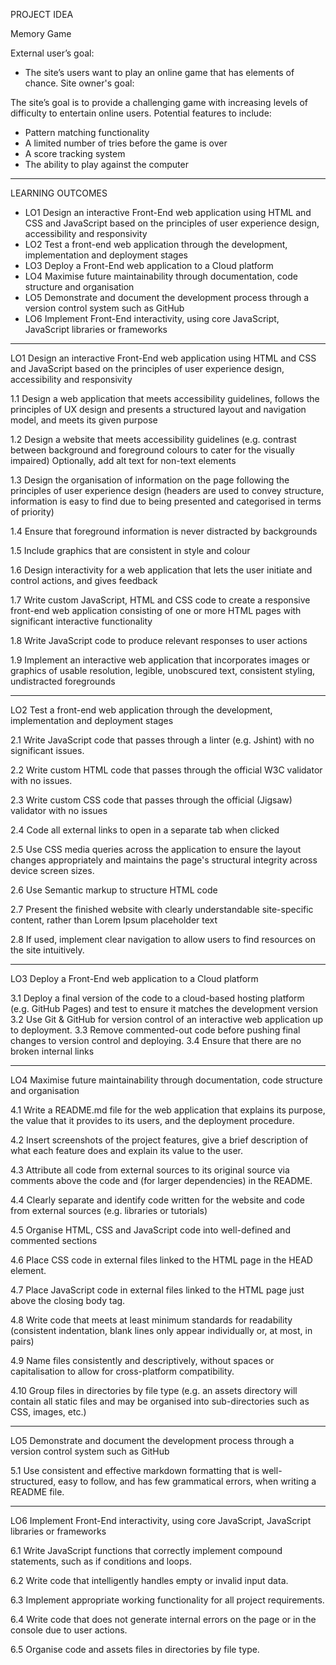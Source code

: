 PROJECT IDEA

Memory Game

External user’s goal:

- The site’s users want to play an online game that has elements of chance.
Site owner's goal:

The site’s goal is to provide a challenging game with increasing levels of difficulty to entertain online users.
Potential features to include:

* Pattern matching functionality
* A limited number of tries before the game is over
* A score tracking system
* The ability to play against the computer

---

LEARNING OUTCOMES

* LO1	Design an interactive Front-End web application using HTML and CSS and JavaScript based on the principles of user experience design, accessibility and responsivity
* LO2	Test a front-end web application through the development, implementation and deployment stages
* LO3	Deploy a Front-End web application to a Cloud platform
* LO4	Maximise future maintainability through documentation, code structure and organisation
* LO5	Demonstrate and document the development process through a version control system such as GitHub
* LO6	Implement Front-End interactivity, using core JavaScript, JavaScript libraries or frameworks

--- 

LO1 Design an interactive Front-End web application using HTML and CSS and JavaScript based on the principles of user experience design, accessibility and responsivity

1.1 Design a web application that meets accessibility guidelines, follows the principles of UX design and presents a structured layout and navigation model, and meets its given purpose

1.2	Design a website that meets accessibility guidelines (e.g. contrast between background and foreground colours to cater for the visually impaired) Optionally, add alt text for non-text elements

1.3	Design the organisation of information on the page following the principles of user experience design (headers are used to convey structure, information is easy to find due to being presented and categorised in terms of priority)

1.4	Ensure that foreground information is never distracted by backgrounds

1.5	Include graphics that are consistent in style and colour

1.6	Design interactivity for a web application that lets the user initiate and control actions, and gives feedback

1.7	Write custom JavaScript, HTML and CSS code to create a responsive front-end web application consisting of one or more HTML pages with significant interactive functionality

1.8	Write JavaScript code to produce relevant responses to user actions

1.9	Implement an interactive web application that incorporates images or graphics of usable resolution, legible, unobscured text, consistent styling, undistracted foregrounds

--- 

LO2 Test a front-end web application through the development, implementation and deployment stages

2.1	Write JavaScript code that passes through a linter (e.g. Jshint) with no significant issues.

2.2	Write custom HTML code that passes through the official W3C validator with no issues.

2.3	Write custom CSS code that passes through the official (Jigsaw) validator with no issues

2.4	Code all external links to open in a separate tab when clicked

2.5	Use CSS media queries across the application to ensure the layout changes appropriately and maintains the page's structural integrity across device screen sizes.

2.6	Use Semantic markup to structure HTML code

2.7	Present the finished website with clearly understandable site-specific content, rather than Lorem Ipsum placeholder text

2.8	If used, implement clear navigation to allow users to find resources on the site intuitively.

---

LO3 Deploy a Front-End web application to a Cloud platform

3.1	Deploy a final version of the code to a cloud-based hosting platform (e.g. GitHub Pages) and test to ensure it matches the development version
3.2	Use Git & GitHub for version control of an interactive web application up to deployment.
3.3	Remove commented-out code before pushing final changes to version control and deploying.
3.4	Ensure that there are no broken internal links

---

LO4 Maximise future maintainability through documentation, code structure and organisation

4.1	Write a README.md file for the web application that explains its purpose, the value that it provides to its users, and the deployment procedure.

4.2	Insert screenshots of the project features, give a brief description of what each feature does and explain its value to the user.

4.3	Attribute all code from external sources to its original source via comments above the code and (for larger dependencies) in the README.

4.4	Clearly separate and identify code written for the website and code from external sources (e.g. libraries or tutorials)

4.5	Organise HTML, CSS and JavaScript code into well-defined and commented sections

4.6	Place CSS code in external files linked to the HTML page in the HEAD element.

4.7	Place JavaScript code in external files linked to the HTML page just above the closing body tag.

4.8	Write code that meets at least minimum standards for readability (consistent indentation, blank lines only appear individually or, at most, in pairs)

4.9	Name files consistently and descriptively, without spaces or capitalisation to allow for cross-platform compatibility.

4.10	Group files in directories by file type (e.g. an assets directory will contain all static files and may be organised into sub-directories such as CSS, images, etc.)

---

LO5 Demonstrate and document the development process through a version control system such as GitHub

5.1	Use consistent and effective markdown formatting that is well-structured, easy to follow, and has few grammatical errors, when writing a README file.

---

LO6 Implement Front-End interactivity, using core JavaScript, JavaScript libraries or frameworks

6.1	Write JavaScript functions that correctly implement compound statements, such as if conditions and loops.

6.2	Write code that intelligently handles empty or invalid input data.

6.3	Implement appropriate working functionality for all project requirements.

6.4	Write code that does not generate internal errors on the page or in the console due to user actions.

6.5	Organise code and assets files in directories by file type.